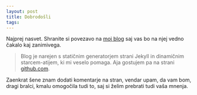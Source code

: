 ```yaml
---
layout: post
title: Dobrodošli
tags: 
---
```


Najprej nasvet. Shranite si povezavo na [moj blog](http://zenzarja.github.io) saj vas bo na njej vedno čakalo kaj zanimivega.

<!--more-->

  > Blog je narejen s statičnim generatorjem strani Jekyll in dinamičnim starcem-atijem, ki mi veselo pomaga. Aja gostujem pa na strani [github.com](https://github.com).

Zaenkrat šene znam dodati komentarje na stran, vendar upam, da vam bom, dragi bralci, kmalu omogočila tudi to, saj si želim prebrati tudi vaša mnenja.
